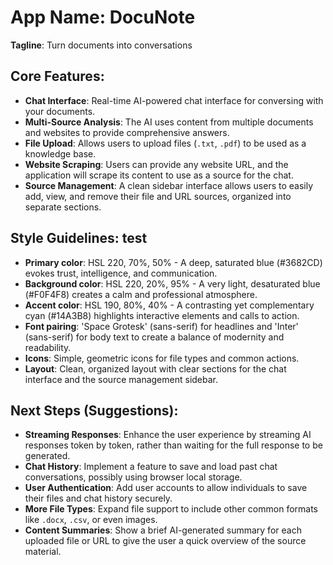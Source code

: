 # **App Name**: DocuNote

**Tagline**: Turn documents into conversations

## Core Features:

- **Chat Interface**: Real-time AI-powered chat interface for conversing with your documents.
- **Multi-Source Analysis**: The AI uses content from multiple documents and websites to provide comprehensive answers.
- **File Upload**: Allows users to upload files (`.txt`, `.pdf`) to be used as a knowledge base.
- **Website Scraping**: Users can provide any website URL, and the application will scrape its content to use as a source for the chat.
- **Source Management**: A clean sidebar interface allows users to easily add, view, and remove their file and URL sources, organized into separate sections.

## Style Guidelines: test

- **Primary color**: HSL 220, 70%, 50% - A deep, saturated blue (#3682CD) evokes trust, intelligence, and communication.
- **Background color**: HSL 220, 20%, 95% - A very light, desaturated blue (#F0F4F8) creates a calm and professional atmosphere.
- **Accent color**: HSL 190, 80%, 40% - A contrasting yet complementary cyan (#14A3B8) highlights interactive elements and calls to action.
- **Font pairing**: 'Space Grotesk' (sans-serif) for headlines and 'Inter' (sans-serif) for body text to create a balance of modernity and readability.
- **Icons**: Simple, geometric icons for file types and common actions.
- **Layout**: Clean, organized layout with clear sections for the chat interface and the source management sidebar.

## Next Steps (Suggestions):

- **Streaming Responses**: Enhance the user experience by streaming AI responses token by token, rather than waiting for the full response to be generated.
- **Chat History**: Implement a feature to save and load past chat conversations, possibly using browser local storage.
- **User Authentication**: Add user accounts to allow individuals to save their files and chat history securely.
- **More File Types**: Expand file support to include other common formats like `.docx`, `.csv`, or even images.
- **Content Summaries**: Show a brief AI-generated summary for each uploaded file or URL to give the user a quick overview of the source material.
